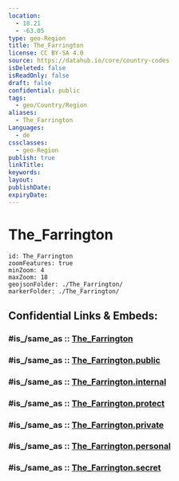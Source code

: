 ```yaml
---
location:
  - 18.21
  - -63.05
type: geo-Region
title: The_Farrington
license: CC BY-SA 4.0
source: https://datahub.io/core/country-codes
isDeleted: false
isReadOnly: false
draft: false
confidential: public
tags:
  - geo/Country/Region
aliases:
  - The_Farrington
Languages:
  - de
cssclasses:
  - geo-Region
publish: true
linkTitle:
keywords:
layout:
publishDate:
expiryDate:
---
```


# The_Farrington

```leaflet
id: The_Farrington
zoomFeatures: true 
minZoom: 4 
maxZoom: 18
geojsonFolder: ./The_Farrington/
markerFolder: ./The_Farrington/
```


## Confidential Links & Embeds: 

### #is_/same_as :: [The_Farrington](/_Standards/Earth/Continent/America~Caribbean/Anguilla/Counties~Anguilla/The_Farrington.md) 

### #is_/same_as :: [The_Farrington.public](/_public/Earth/Continent/America~Caribbean/Anguilla/Counties~Anguilla/The_Farrington.public.md) 

### #is_/same_as :: [The_Farrington.internal](/_internal/Earth/Continent/America~Caribbean/Anguilla/Counties~Anguilla/The_Farrington.internal.md) 

### #is_/same_as :: [The_Farrington.protect](/_protect/Earth/Continent/America~Caribbean/Anguilla/Counties~Anguilla/The_Farrington.protect.md) 

### #is_/same_as :: [The_Farrington.private](/_private/Earth/Continent/America~Caribbean/Anguilla/Counties~Anguilla/The_Farrington.private.md) 

### #is_/same_as :: [The_Farrington.personal](/_personal/Earth/Continent/America~Caribbean/Anguilla/Counties~Anguilla/The_Farrington.personal.md) 

### #is_/same_as :: [The_Farrington.secret](/_secret/Earth/Continent/America~Caribbean/Anguilla/Counties~Anguilla/The_Farrington.secret.md)

